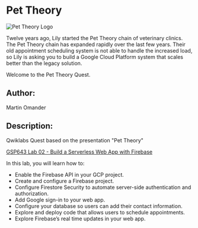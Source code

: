# Pet Theory

![Pet Theory Logo](https://github.com/rosera/pettheory/blob/master/images/pet_theory_logo.png "Pet Theory")

Twelve years ago, Lily started the Pet Theory chain of veterinary clinics. The Pet Theory chain has expanded rapidly over the last few years. Their old appointment scheduling system is not able to handle the increased load, so Lily is asking you to build a Google Cloud Platform system that scales better than the legacy solution.

Welcome to the Pet Theory Quest.

## Author: 
Martin Omander

## Description: 
Qwiklabs Quest based on the presentation "Pet Theory"

[GSP643 Lab 02 - Build a Serverless Web App with Firebase](https://google.qwiklabs.com/catalog_lab/2166)

In this lab, you will learn how to:

* Enable the Firebase API in your GCP project.
* Create and configure a Firebase project.
* Configure Firestore Security to automate server-side authentication and authorization.
* Add Google sign-in to your web app.
* Configure your database so users can add their contact information.
* Explore and deploy code that allows users to schedule appointments.
* Explore Firebase’s real time updates in your web app. 
